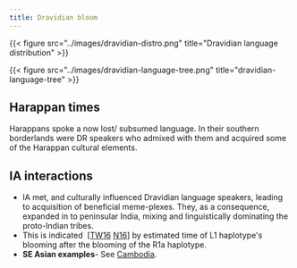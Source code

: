 ```yaml
---
title: Dravidian bloom
---
```


{{< figure src="../images/dravidian-distro.png" title="Dravidian language distribution" >}}

{{< figure src="../images/dravidian-language-tree.png" title="dravidian-language-tree" >}}

## Harappan times
Harappans spoke a now lost/ subsumed language. In their southern borderlands were DR speakers who admixed with them and acquired some of the Harappan cultural elements.

## IA interactions
- IA met, and culturally influenced Dravidian language speakers, leading to acquisition of beneficial meme-plexes. They, as a consequence, expanded in to peninsular India, mixing and linguistically dominating the proto-Indian tribes. 
- This is indicated  \[[TW16](https://twitter.com/blog_supplement/status/725906932431613952/photo/1) [N16](http://www.nature.com.ucsf.idm.oclc.org/ng/journal/vaop/ncurrent/full/ng.3559.html)\] by estimated time of L1 haplotype's blooming after the blooming of the R1a haplotype.
- **SE Asian examples**-  See [Cambodia](../../../../paganology/cambodia/).
